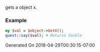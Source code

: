 gets a object x.
### Example

```perl
my $val = $object->GetX();
quest::say($val); # Returns double
```


Generated On 2018-04-29T00:30:15-07:00